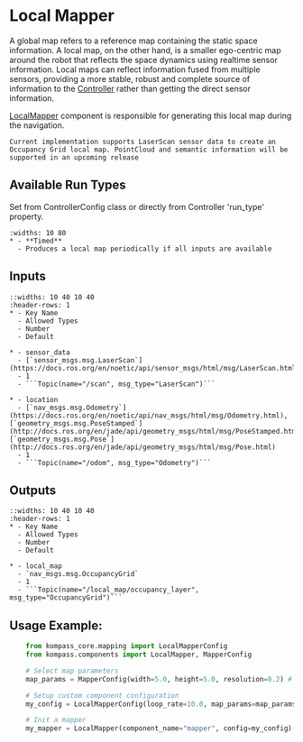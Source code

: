 # Local Mapper

A global map refers to a reference map containing the static space information. A local map, on the other hand, is a smaller ego-centric map around the robot that reflects the space dynamics using realtime sensor information. Local maps can reflect information fused from multiple sensors, providing a more stable, robust and complete source of information to the [Controller](control.md) rather than getting the direct sensor information.

[LocalMapper](../apidocs/kompass/kompass.components.mapper.md) component is responsible for generating this local map during the navigation.


```{note}
Current implementation supports LaserScan sensor data to create an Occupancy Grid local map. PointCloud and semantic information will be supported in an upcoming release
```


## Available Run Types
Set from ControllerConfig class or directly from Controller 'run_type' property.

```{list-table}
:widths: 10 80
* - **Timed**
  - Produces a local map periodically if all inputs are available
```

## Inputs

```{list-table}
::widths: 10 40 10 40
:header-rows: 1
* - Key Name
  - Allowed Types
  - Number
  - Default

* - sensor_data
  - [`sensor_msgs.msg.LaserScan`](https://docs.ros.org/en/noetic/api/sensor_msgs/html/msg/LaserScan.html)
  - 1
  - ```Topic(name="/scan", msg_type="LaserScan")```

* - location
  - [`nav_msgs.msg.Odometry`](https://docs.ros.org/en/noetic/api/nav_msgs/html/msg/Odometry.html), [`geometry_msgs.msg.PoseStamped`](http://docs.ros.org/en/jade/api/geometry_msgs/html/msg/PoseStamped.html), [`geometry_msgs.msg.Pose`](http://docs.ros.org/en/jade/api/geometry_msgs/html/msg/Pose.html)
  - 1
  - ```Topic(name="/odom", msg_type="Odometry")```

```

## Outputs

```{list-table}
::widths: 10 40 10 40
:header-rows: 1
* - Key Name
  - Allowed Types
  - Number
  - Default

* - local_map
  - `nav_msgs.msg.OccupancyGrid`
  - 1
  - ```Topic(name="/local_map/occupancy_layer", msg_type="OccupancyGrid")```
```


## Usage Example:
```python
    from kompass_core.mapping import LocalMapperConfig
    from kompass.components import LocalMapper, MapperConfig

    # Select map parameters
    map_params = MapperConfig(width=5.0, height=5.0, resolution=0.2) # 5mX5m map with 0.2m/cell resolution

    # Setup custom component configuration
    my_config = LocalMapperConfig(loop_rate=10.0, map_params=map_params)

    # Init a mapper
    my_mapper = LocalMapper(component_name="mapper", config=my_config)
```
